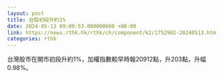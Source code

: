 ```yaml
---
layout: post
title: 台股初段升約1%
date: 2024-05-13 09:09:53.000000000 +08:00
link: https://news.rthk.hk/rthk/ch/component/k2/1752902-20240513.htm
categories: rthk
---
```


台灣股市在開市初段升約1%，加權指數較早時報20912點，升203點，升幅0.98%。

